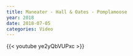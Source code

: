 ```yaml
---
title: Maneater - Hall & Oates - Pomplamoose
year: 2018
date: 2018-07-05
categories: Video
---
```


{{< youtube ye2yQbVUPxc >}}
